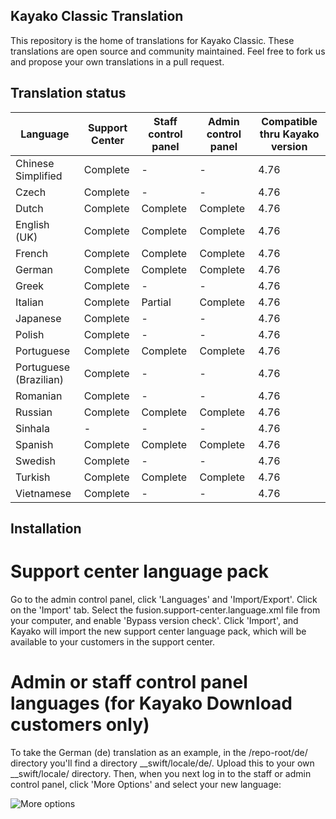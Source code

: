 Kayako Classic Translation
--------------------------

This repository is the home of translations for Kayako Classic. These translations are open source and community maintained. Feel free to fork us and propose your own translations in a pull request.

Translation status
-------------------


| Language           	| Support Center 	| Staff control panel 	| Admin control panel 	| Compatible thru Kayako version 	|
|--------------------	|----------------	|---------------------	|---------------------	|---------------------	|
| Chinese Simplified 	| Complete       	| -             	| -             	| 4.76                   	|
| Czech              	| Complete       	| -             	| -             	| 4.76                   	|
| Dutch              	| Complete       	| Complete            	| Complete            	| 4.76                   	|
| English (UK)       	| Complete       	| Complete            	| Complete            	| 4.76                   	|
| French             	| Complete       	| Complete            	| Complete            	| 4.76                   	|
| German             	| Complete       	| Complete            	| Complete            	| 4.76                   	|
| Greek              	| Complete       	| -                   	| -                   	| 4.76                   	|
| Italian            	| Complete       	| Partial             	| Complete            	| 4.76                   	|
| Japanese           	| Complete       	| -                   	| -             	| 4.76                   	|
| Polish             	| Complete              	| -                   	| -             	| 4.76                   	|
| Portuguese             	| Complete              	| Complete                   	| Complete             	| 4.76                   	|
| Portuguese (Brazilian)             	| Complete              	| -                   	| -             	| 4.76                   	|
| Romanian             	| Complete              	| -                   	| -            	| 4.76                   	|
| Russian             	| Complete              	| Complete                   	| Complete            	| 4.76                   	|
| Sinhala             	| -              	| -                   	| -            	| 4.76                   	|
| Spanish             	| Complete              	| Complete                   	| Complete            	| 4.76                   	|
| Swedish             	| Complete              	| -                   	| -            	| 4.76                   	|
| Turkish             	| Complete              	| Complete                   	| Complete            	| 4.76                   	|
| Vietnamese             	| Complete              	| -                   	| -            	| 4.76                   	|

Installation
------------

# Support center language pack
Go to the admin control panel, click 'Languages' and 'Import/Export'. Click on the 'Import' tab. Select the fusion.support-center.language.xml file from your computer, and enable 'Bypass version check'. Click 'Import', and Kayako will import the new support center language pack, which will be available to your customers in the support center.

# Admin or staff control panel languages (for Kayako Download customers only)
To take the German (de) translation as an example, in the /repo-root/de/ directory you'll find a directory __swift/locale/de/. Upload this to your own __swift/locale/ directory. Then, when you next log in to the staff or admin control panel, click 'More Options' and select your new language:

![More options](http://i.imgur.com/1W8mrMh.png "More options")

